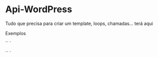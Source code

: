 Api-WordPress
=============

Tudo que precisa para criar um template, loops, chamadas... terá aqui


Exemplos

`` `<!-- CATEGORY NAME = category_name=Vídeo Aulas -->
<?php query_posts('showposts=1&cat=-1, -335');?>
<!-- ABRE O LOOP PARA POSTAGEM  -->
<?php if (have_posts()): while (have_posts()) : the_post();?>

<!-- FECHA O LOOP -->
<?php endwhile; else:?>
<?php endif?>`` `
